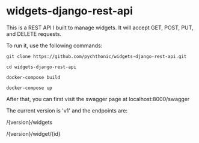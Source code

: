 # widgets-django-rest-api


This is a REST API I built to manage widgets. It will accept GET, POST,
PUT, and DELETE requests. 

To run it, use the following commands:

```
git clone https://github.com/pychthonic/widgets-django-rest-api.git

cd widgets-django-rest-api

docker-compose build

docker-compose up

```

After that, you can first visit the swagger page at localhost:8000/swagger

The current version is 'v1' and the endpoints are:

/{version}/widgets

/{version}/widget/{id}

